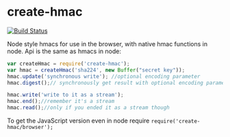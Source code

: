 create-hmac
===

[![Build Status](https://travis-ci.org/crypto-browserify/createHmac.svg)](https://travis-ci.org/crypto-browserify/createHmac)

Node style hmacs for use in the browser, with native hmac functions in node. Api is the same as hmacs in node:

```js
var createHmac = require('create-hmac');
var hmac = createHmac('sha224', new Buffer("secret key"));
hmac.update('synchronous write'); //optional encoding parameter
hmac.digest();// synchronously get result with optional encoding parameter

hmac.write('write to it as a stream');
hmac.end();//remember it's a stream
hmac.read();//only if you ended it as a stream though
```

To get the JavaScript version even in node require `require('create-hmac/browser');`